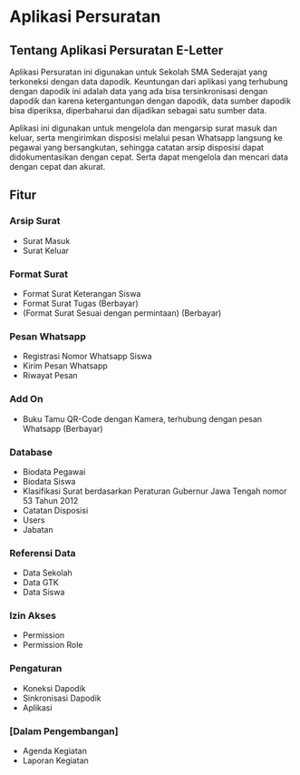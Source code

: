 # Aplikasi Persuratan

## Tentang Aplikasi Persuratan E-Letter

Aplikasi Persuratan ini digunakan untuk Sekolah SMA Sederajat yang terkoneksi dengan data dapodik. Keuntungan dari aplikasi yang terhubung dengan dapodik ini adalah data yang ada bisa tersinkronisasi dengan dapodik dan karena ketergantungan dengan dapodik, data sumber dapodik bisa diperiksa, diperbaharui dan dijadikan sebagai satu sumber data. 

Aplikasi ini digunakan untuk mengelola dan mengarsip surat masuk dan keluar, serta mengirimkan disposisi melalui pesan Whatsapp langsung ke pegawai yang bersangkutan, sehingga catatan arsip disposisi dapat didokumentasikan dengan cepat. Serta dapat mengelola dan mencari data dengan cepat dan akurat.

## Fitur
### Arsip Surat
- Surat Masuk
- Surat Keluar

### Format Surat
- Format Surat Keterangan Siswa
- Format Surat Tugas (Berbayar)
- (Format Surat Sesuai dengan permintaan) (Berbayar)

### Pesan Whatsapp
- Registrasi Nomor Whatsapp Siswa
- Kirim Pesan Whatsapp
- Riwayat Pesan

### Add On
- Buku Tamu QR-Code dengan Kamera, terhubung dengan pesan Whatsapp (Berbayar)

### Database
- Biodata Pegawai
- Biodata Siswa
- Klasifikasi Surat berdasarkan Peraturan Gubernur Jawa Tengah nomor 53 Tahun 2012
- Catatan Disposisi
- Users
- Jabatan

### Referensi Data
- Data Sekolah
- Data GTK
- Data Siswa

### Izin Akses
- Permission
- Permission Role

### Pengaturan
- Koneksi Dapodik
- Sinkronisasi Dapodik
- Aplikasi

### [Dalam Pengembangan]
- Agenda Kegiatan
- Laporan Kegiatan


